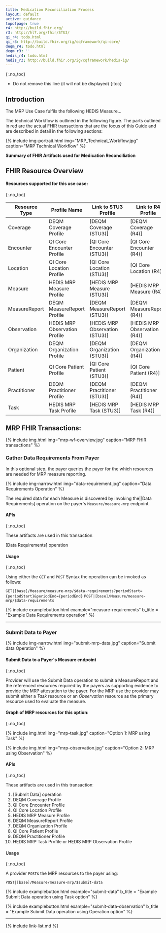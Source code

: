 ```yaml
---
title: Medication Reconciliation Process
layout: default
active: guidance
topofpage: true
r4: http://build.fhir.org/
r3: http://hl7.org/fhir/STU3/
qi_r4: todo.html
qi_r3: http://build.fhir.org/ig/cqframework/qi-core/
deqm_r4: todo.html
deqm_r3: ''
hedis_r4: todo.html
hedis_r3: http://build.fhir.org/ig/cqframework/hedis-ig/
---
```


{:.no_toc}

<!-- TOC  the css styling for this is \pages\assets\css\project.css under 'markdown-toc'-->

* Do not remove this line (it will not be displayed)
{:toc}

##  Introduction

The MRP Use Case fulfils the following HEDIS Measure...

The technical Workflow is outlined in the following figure.  The parts outlined in red are the actual FHIR transactions that are the focus of this Guide and are described in detail in the following sections:

{% include img-portrait.html img="MRP_Technical_Workflow.jpg" caption="MRP Technical Workflow" %}

**Summary of FHIR Artifacts used for Medication Reconciliation**

## FHIR Resource Overview

#### Resources supported for this use case:
{:.no_toc}

|Resource Type|Profile Name|Link to STU3 Profile|Link to R4 Profile|
|---|---|---|---|
|Coverage|DEQM Coverage Profile|[DEQM Coverage (STU3)]|[DEQM Coverage (R4)]|
|Encounter|QI Core Encounter Profile|[QI Core Encounter (STU3)]|[QI Core Encounter (R4)]|
|Location|QI Core Location Profile|[QI Core Location (STU3)]|[QI Core Location (R4)]|
|Measure|HEDIS MRP Measure Profile|[HEDIS MRP Measure (STU3)]|[HEDIS MRP Measure (R4)]|
|MeasureReport|DEQM MeasureReport Profile|[DEQM MeasureReport (STU3)]|[DEQM MeasureReport (R4)]|
|Observation|HEDIS MRP Observation Profile|[HEDIS MRP Observation (STU3)]|[HEDIS MRP Observation (R4)]|
|Organization|DEQM Organization Profile|[DEQM Organization (STU3)]|[DEQM Organization (R4)]|
|Patient|QI Core Patient Profile|[QI Core Patient (STU3)]|[QI Core Patient (R4)]|
|Practitioner|DEQM Practitioner Profile|[DEQM Practitioner (STU3)]|[DEQM Practitioner (R4)]|
|Task|HEDIS MRP Task Profile|[HEDIS MRP Task (STU3)]|[HEDIS MRP Task (R4)]|

<!--
|Resource|Argo DSTU2|US Core STU3|Argonaut/USCore R4|
|---|---|---|---|
|Patient|Y|Y|Pending  publication of R4|
|Practitioner|Y|Y|Pending  publication of R4|
|Organization|Y|Y|Pending  publication of R4|
|Location|N|Y|Pending  publication of R4|
|PractionerRole|N|Y|Pending  publication of R4|
|Procedure|Y|Y|Pending  publication of R4|
|Coverage|N|N|No Plans|
|Observation|Y ( as vitals, lab results, smoking|Y ( as vitals, lab results, smoking|Pending  publication of R4|
|Task|N|N|No Plans|

-->

## MRP FHIR Transactions:

{% include img.html img="mrp-wf-overview.jpg" caption="MRP FHIR transactions" %}

### Gather Data Requirements From Payer


In this optional step, the payer queries the payer for the which resources are needed for MRP measure reporting.

{% include img-narrow.html img="data-requirement.jpg" caption="Data Requirements Operation" %}

The required data for each Measure is discovered by invoking the|[Data Requirements] operation on the payer's `Measure/measure-mrp` endpoint.

#### APIs
{:.no_toc}

These artifacts are used in this transaction:

[Data Requirements] operation

#### Usage
{:.no_toc}

Using either the `GET` and `POST` Syntax the operation can be invoked as follows:

`GET|[base]/Measure/measure-mrp/$data-requirements?periodStart={periodStart}&periodEnd={periodEnd}`
`POST|[base]/Measure/measure-mrp/$data-requirements`

{% include examplebutton.html example="measure-requirements" b_title = "Example Data Requirements operation" %}

---

### Submit Data to Payer

{% include img-narrow.html img="submit-mrp-data.jpg" caption="Submit data Operation" %}

#### Submit Data to a Payer's Measure endpoint
{:.no_toc}

Provider will use the Submit Data operation to submit a MeasureReport and the referenced resources required by the payers as supporting evidence to provide the MRP attestation to the payer.  For the MRP use the provider may submit either a *Task* resource or an *Observation* resource as the primary resource used to evaluate the measure.

#### Graph of MRP resources for this option:
{:.no_toc}

{% include img.html img="mrp-task.jpg" caption="Option 1: MRP using Task" %}

{% include img.html img="mrp-observation.jpg" caption="Option 2: MRP using Observation" %}

#### APIs
{:.no_toc}

These artifacts are used in this transaction:

1. [Submit Data] operation
1. DEQM Coverage Profile
1. QI Core Encounter Profile
1. QI Core Location Profile
1. HEDIS MRP Measure Profile
1. DEQM MeasureReport Profile
1. DEQM Organization Profile
1. QI Core Patient Profile
1. DEQM Practitioner Profile
1. HEDIS MRP Task Profile or HEDIS MRP Observation Profile

#### Usage
{:.no_toc}

A provider `POST`s the MRP resources to the payer using:

`POST|[base]/Measure/measure-mrp/$submit-data`



{% include examplebutton.html example="submit-data" b_title = "Example Submit Data operation using Task option" %}

<!--
[![Run in Postman](https://run.pstmn.io/button.svg)](https://app.getpostman.com/run-collection/22fbcdcc6df16bace3b0)
-->


{% include examplebutton.html example="submit-data-observation"  b_title = "Example Submit Data operation using Operation option" %}

<!-- >[![Run in Postman](https://run.pstmn.io/button.svg)](https://app.getpostman.com/run-collection/22fbcdcc6df16bace3b0)
-->

---
<!--{% raw %}

### Usage

example how to use a button to expand an inline example....

{% include examplebutton.html example="foo" %}

{% endraw %}-->

{% include link-list.md %}
